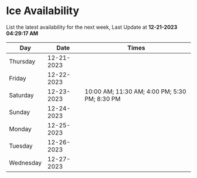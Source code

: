 # Ice Availability

List the latest availability for the next week, Last Update at **12-21-2023 04:29:17 AM**

| Day         | Date        | Times       |
| ----------- | ----------- | ----------- |
|Thursday|12-21-2023||
|Friday|12-22-2023||
|Saturday|12-23-2023|10:00 AM; 11:30 AM; 4:00 PM; 5:30 PM; 8:30 PM|
|Sunday|12-24-2023||
|Monday|12-25-2023||
|Tuesday|12-26-2023||
|Wednesday|12-27-2023||
